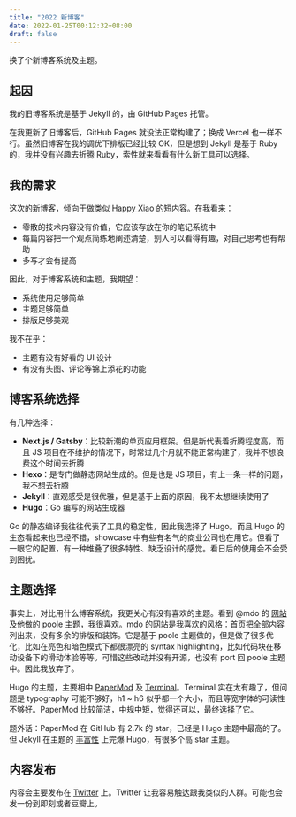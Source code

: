 ```yaml
---
title: "2022 新博客"
date: 2022-01-25T00:12:32+08:00
draft: false
---
```


换了个新博客系统及主题。

## 起因

我的旧博客系统是基于 Jekyll 的，由 GitHub Pages 托管。

在我更新了旧博客后，GitHub Pages 就没法正常构建了；换成 Vercel 也一样不行。虽然旧博客在我的调优下排版已经比较 OK，但是想到 Jekyll 是基于 Ruby 的，我并没有兴趣去折腾 Ruby，索性就来看看有什么新工具可以选择。

## 我的需求

这次的新博客，倾向于做类似 [Happy Xiao][happy-xiao] 的短内容。在我看来：

- 零散的技术内容没有价值，它应该存放在你的笔记系统中
- 每篇内容把一个观点简练地阐述清楚，别人可以看得有趣，对自己思考也有帮助
- 多写才会有提高

因此，对于博客系统和主题，我期望：

- 系统使用足够简单
- 主题足够简单
- 排版足够美观

我不在乎：

- 主题有没有好看的 UI 设计
- 有没有头图、评论等锦上添花的功能

[happy-xiao]: https://happyxiao.com/

## 博客系统选择

有几种选择：

- **Next.js / Gatsby**：比较新潮的单页应用框架。但是新代表着折腾程度高，而且 JS 项目在不维护的情况下，时常过几个月就不能正常构建了，我并不想浪费这个时间去折腾
- **Hexo**：是专门做静态网站生成的。但是也是 JS 项目，有上一条一样的问题，我不想去折腾
- **Jekyll**：直观感受是很优雅，但是基于上面的原因，我不太想继续使用了
- **Hugo**：Go 编写的网站生成器

Go 的静态编译我往往代表了工具的稳定性，因此我选择了 Hugo。而且 Hugo 的生态看起来也已经不错，showcase 中有些有名气的商业公司也在用它。但看了一眼它的配置，有一种堆叠了很多特性、缺乏设计的感觉。看日后的使用会不会受到困扰。

## 主题选择

事实上，对比用什么博客系统，我更关心有没有喜欢的主题。看到 @mdo 的 [网站][mdo-website] 及他做的 [poole][] 主题，我很喜欢。mdo 的网站是我喜欢的风格：首页把全部内容列出来，没有多余的排版和装饰。它是基于 poole 主题做的，但是做了很多优化，比如在亮色和暗色模式下都很漂亮的 syntax highlighting，比如代码块在移动设备下的滑动体验等等。可惜这些改动并没有开源，也没有 port 回 poole 主题中。因此我放弃了。

Hugo 的主题，主要相中 [PaperMod][] 及 [Terminal][]。Terminal 实在太有趣了，但问题是 typography 可能不够好，h1 ~ h6 似乎都一个大小，而且等宽字体的可读性不够好。PaperMod 比较简洁，中规中矩，觉得还可以，最终选择了它。

题外话：PaperMod 在 GitHub 有 2.7k 的 star，已经是 Hugo 主题中最高的了。但 Jekyll 在主题的 [丰富性][jekyll-themes] 上完爆 Hugo，有很多个高 star 主题。

[mdo-website]: https://markdotto.com/
[poole]: https://github.com/poole/poole
[PaperMod]: https://themes.gohugo.io/themes/hugo-papermod/
[Terminal]: https://themes.gohugo.io/themes/hugo-theme-terminal/
[jekyll-themes]: https://github.com/topics/jekyll-theme

## 内容发布

内容会主要发布在 [Twitter][my-twitter] 上。Twitter 让我容易触达跟我类似的人群。可能也会发一份到即刻或者豆瓣上。

[my-twitter]: https://twitter.com/onlyice0328
